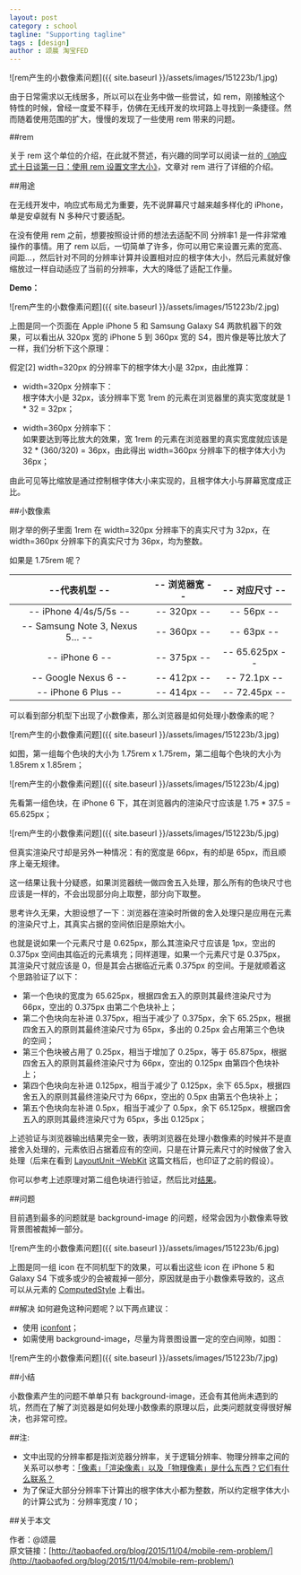 ```yaml
---
layout: post
category : school
tagline: "Supporting tagline"
tags : [design]
author : 颂晨 淘宝FED
---
```






![rem产生的小数像素问题]({{ site.baseurl }}/assets/images/151223b/1.jpg)

由于日常需求以无线居多，所以可以在业务中做一些尝试，如 rem，刚接触这个特性的时候，曾经一度爱不释手，仿佛在无线开发的坎坷路上寻找到一条捷径。然而随着使用范围的扩大，慢慢的发现了一些使用 rem 带来的问题。

##rem

关于 rem 这个单位的介绍，在此就不赘述，有兴趣的同学可以阅读一丝的[《响应式十日谈第一日：使用 rem 设置文字大小》](http://ued.taobao.org/blog/2013/05/rem-font-size/)，文章对 rem 进行了详细的介绍。

##用途

在无线开发中，响应式布局尤为重要，先不说屏幕尺寸越来越多样化的 iPhone，单是安卓就有 N 多种尺寸要适配。

在没有使用 rem 之前，想要按照设计师的想法去适配不同 分辨率1 是一件非常难操作的事情。用了 rem 以后，一切简单了许多，你可以用它来设置元素的宽高、间距…，然后针对不同的分辨率计算并设置相对应的根字体大小，然后元素就好像缩放过一样自动适应了当前的分辨率，大大的降低了适配工作量。

**Demo：**

![rem产生的小数像素问题]({{ site.baseurl }}/assets/images/151223b/2.jpg)

上图是同一个页面在 Apple iPhone 5 和 Samsung Galaxy S4 两款机器下的效果，可以看出从 320px 宽的 iPhone 5 到 360px 宽的 S4，图片像是等比放大了一样，我们分析下这个原理：

假定[2] width=320px 的分辨率下的根字体大小是 32px，由此推算：

- width=320px 分辨率下：  
根字体大小是 32px，该分辨率下宽 1rem 的元素在浏览器里的真实宽度就是 1 * 32 = 32px；

- width=360px 分辨率下：  
如果要达到等比放大的效果，宽 1rem 的元素在浏览器里的真实宽度就应该是 32 * (360/320) = 36px，由此得出 width=360px 分辨率下的根字体大小为 36px；

由此可见等比缩放是通过控制根字体大小来实现的，且根字体大小与屏幕宽度成正比。

##小数像素

刚才举的例子里面 1rem 在 width=320px 分辨率下的真实尺寸为 32px，在 width=360px 分辨率下的真实尺寸为 36px，均为整数。

如果是 1.75rem 呢？

|--代表机型 --|-- 浏览器宽 --|-- 对应尺寸 --|
|:-:|:-:|:-:|
|-- iPhone 4/4s/5/5s --|-- 320px --|-- 56px --|
|-- Samsung Note 3, Nexus 5… --|-- 360px --|-- 63px --|
|-- iPhone 6 --|-- 375px --|-- 65.625px --|
|-- Google Nexus 6 --|-- 412px --|-- 72.1px --|
|-- iPhone 6 Plus --|-- 414px --|-- 72.45px --|

可以看到部分机型下出现了小数像素，那么浏览器是如何处理小数像素的呢？

![rem产生的小数像素问题]({{ site.baseurl }}/assets/images/151223b/3.jpg)

如图，第一组每个色块的大小为 1.75rem x 1.75rem，第二组每个色块的大小为 1.85rem x 1.85rem；

![rem产生的小数像素问题]({{ site.baseurl }}/assets/images/151223b/4.jpg)

先看第一组色块，在 iPhone 6 下，其在浏览器内的渲染尺寸应该是 1.75 * 37.5 = 65.625px；

![rem产生的小数像素问题]({{ site.baseurl }}/assets/images/151223b/5.jpg)

但真实渲染尺寸却是另外一种情况：有的宽度是 66px，有的却是 65px，而且顺序上毫无规律。

这一结果让我十分疑惑，如果浏览器统一做四舍五入处理，那么所有的色块尺寸也应该是一样的，不会出现部分向上取整，部分向下取整。

思考许久无果，大胆设想了一下：浏览器在渲染时所做的舍入处理只是应用在元素的渲染尺寸上，其真实占据的空间依旧是原始大小。

也就是说如果一个元素尺寸是 0.625px，那么其渲染尺寸应该是 1px，空出的 0.375px 空间由其临近的元素填充；同样道理，如果一个元素尺寸是 0.375px，其渲染尺寸就应该是 0，但是其会占据临近元素 0.375px 的空间。于是就顺着这个思路验证了以下：

- 第一个色块的宽度为 65.625px，根据四舍五入的原则其最终渲染尺寸为 66px，空出的 0.375px 由第二个色块补上；
- 第二个色块向左补进 0.375px，相当于减少了 0.375px，余下 65.25px，根据四舍五入的原则其最终渲染尺寸为 65px，多出的 0.25px 会占用第三个色块的空间；
- 第三个色块被占用了 0.25px，相当于增加了 0.25px，等于 65.875px，根据四舍五入的原则其最终渲染尺寸为 66px，空出的 0.125px 由第四个色块补上；
- 第四个色块向左补进 0.125px，相当于减少了 0.125px，余下 65.5px，根据四舍五入的原则其最终渲染尺寸为 66px，空出的 0.5px 由第五个色块补上；
- 第五个色块向左补进 0.5px，相当于减少了 0.5px，余下 65.125px，根据四舍五入的原则其最终渲染尺寸为 65px，多出 0.125px；

上述验证与浏览器输出结果完全一致，表明浏览器在处理小数像素的时候并不是直接舍入处理的，元素依旧占据着应有的空间，只是在计算元素尺寸的时候做了舍入处理（后来在看到 [LayoutUnit –WebKit](http://trac.webkit.org/wiki/LayoutUnit) 这篇文档后，也印证了之前的假设）。

你可以参考上述原理对第二组色块进行验证，然后比对[结果](http://gtms04.alicdn.com/tps/i4/TB1_bROKpXXXXcKXXXXI7HiPpXX-688-398.jpg)。

##问题

目前遇到最多的问题就是 background-image 的问题，经常会因为小数像素导致背景图被裁掉一部分。

![rem产生的小数像素问题]({{ site.baseurl }}/assets/images/151223b/6.jpg)

上图是同一组 icon 在不同机型下的效果，可以看出这些 icon 在 iPhone 5 和 Galaxy S4 下或多或少的会被裁掉一部分，原因就是由于小数像素导致的，这点可以从元素的 [ComputedStyle](http://gtms03.alicdn.com/tps/i3/TB1deRSKpXXXXcbXXXX8D4i0VXX-640-620.png) 上看出。

##解决
如何避免这种问题呢？以下两点建议：

- 使用 [iconfont](http://www.iconfont.cn/)；
- 如需使用 background-image，尽量为背景图设置一定的空白间隙，如图：

![rem产生的小数像素问题]({{ site.baseurl }}/assets/images/151223b/7.jpg)

##小结

小数像素产生的问题不单单只有 background-image，还会有其他尚未遇到的坑，然而在了解了浏览器是如何处理小数像素的原理以后，此类问题就变得很好解决，也非常可控。

##注:

- 文中出现的分辨率都是指浏览器分辨率，关于逻辑分辨率、物理分辨率之间的关系可以参考：[「像素」「渲染像素」以及「物理像素」是什么东西？它们有什么联系？](http://www.zhihu.com/question/27261444/answer/35898885)
- 为了保证大部分分辨率下计算出的根字体大小都为整数，所以约定根字体大小的计算公式为：分辨率宽度 / 10；
 
##关于本文

作者：@颂晨  
原文链接：[http://taobaofed.org/blog/2015/11/04/mobile-rem-problem/](http://taobaofed.org/blog/2015/11/04/mobile-rem-problem/)